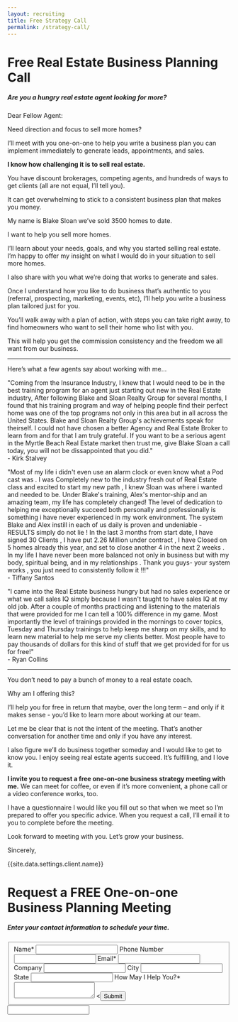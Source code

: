 ```yaml
---
layout: recruiting
title: Free Strategy Call
permalink: /strategy-call/
---
```


<div class="recruiting-page">
<h1 class="join-us">Free Real Estate Business Planning Call</h1>
<h5 class="join-us-subtitle">Are you a hungry real estate agent looking for more?</h5>

<p>Dear Fellow Agent:</p>

<p>Need direction and focus to sell more homes?</p>

<p>I’ll meet with you one-on-one to help you write a business plan you can implement immediately to generate leads, appointments, and sales.</p>

<p><strong>I know how challenging it is to sell real estate.</strong></p>

<p>You have discount brokerages, competing agents, and hundreds of ways to get clients (all are not equal, I’ll tell you).</p>

<p>It can get overwhelming to stick to a consistent business plan that makes you money.</p>

<p>My name is Blake Sloan we’ve sold 3500 homes to date.</p>

<p>I want to help you sell more homes.</p>

<p>I’ll learn about your needs, goals, and why you started selling real estate. I’m happy to offer my insight on what I would do in your situation to sell more homes.</p>

<p>I also share with you what we’re doing that works to generate and sales.</p>

<p>Once I understand how you like to do business that’s authentic to you (referral, prospecting, marketing, events, etc), I’ll help you write a business plan tailored just for you.</p>

<p>You’ll walk away with a plan of action, with steps you can take right away, to find homeowners who want to sell their home who list with you.</p>

<p>This will help you get the commission consistency and the freedom we all want from our business.</p>

<hr>
<div class="qanda">
<p class="section-title">Here’s what a few agents say about working with me…</p>

<p><span class="quote">"Coming from the Insurance Industry, I knew that I would need to be in the best training program for an agent just starting out new in the Real Estate industry, After following Blake and Sloan Realty Group for several months, I found that his training program and way of helping people find their perfect home was one of the top programs not only in this area but in all across the United States. Blake and Sloan Realty Group's achievements speak for theirself. I could not have chosen a better Agency and Real Estate Broker to learn from and for that I am truly grateful. If you want to be a serious agent in the Myrtle Beach Real Estate market then trust me, give Blake Sloan a call today, you will not be dissappointed that you did."</span><br>
<span class="author">- Kirk Stalvey</span></p>

<p><span class="quote">"Most of my life i didn't even use an alarm clock or even know what a Pod cast was . I was Completely new to the industry fresh out of Real Estate class and excited to start my new path , I knew Sloan was where i wanted and needed to be. Under Blake's training, Alex's mentor-ship and an amazing team, my life has completely changed! The level of dedication to helping me exceptionally succeed both personally and professionally is something i have never experienced in my work environment. The system Blake and Alex instill in each of us daily is proven and undeniable - RESULTS simply do not lie ! In the last 3 months from start date, I have signed 30 Clients , I have put 2.26 Million under contract , I have Closed on 5 homes already this year, and set to close another 4 in the next 2 weeks . In my life I have never been more balanced not only in business but with my body, spiritual being, and in my relationships . Thank you guys- your system works , you just need to consistently follow it !!!"</span><br>
<span class="author">- Tiffany Santos</span></p>

<p><span class="quote">"I came into the Real Estate business hungry but had no sales experience or what we call sales IQ simply because I wasn't taught to have sales IQ at my old job. After a couple of months practicing and listening to the materials that were provided for me I can tell a 100% difference in my game. Most importantly the level of trainings provided in the mornings to cover topics, Tuesday and Thursday trainings to help keep me sharp on my skills, and to learn new material to help me serve my clients better. Most people have to pay thousands of dollars for this kind of stuff that we get provided for for us for free!"</span><br>
<span class="author">- Ryan Collins</span></p>
</div>
<hr>

<p>You don’t need to pay a bunch of money to a real estate coach.</p>

<p>Why am I offering this?</p>

<p>I’ll help you for free in return that maybe, over the long term – and only if it makes sense - you’d like to learn more about working at our team.</p>

<p>Let me be clear that is not the intent of the meeting. That’s another conversation for another time and only if you have any interest.</p>

<p>I also figure we’ll do business together someday and I would like to get to know you. I enjoy seeing real estate agents succeed. It’s fulfilling, and I love it.</p>

<p><strong>I invite you to request a free one-on-one business strategy meeting with me.</strong> We can meet for coffee, or even if it’s more convenient, a phone call or a video conference works, too.</p>

<p>I have a questionnaire I would like you fill out so that when we meet so I’m prepared to offer you specific advice. When you request a call, I’ll email it to you to complete before the meeting.</p>

<p>Look forward to meeting with you. Let’s grow your business.</p>

<p>Sincerely,</p>
<p>{{site.data.settings.client.name}}</p>


<h1 class="join-us">Request a FREE One-on-one Business Planning Meeting</h1>
<h5 class="join-us-subtitle">Enter your contact information to schedule your time.</h5>

<form method="post" class="home-value cta-forms" action="/thankyou" id="strategy-call-form">
					<fieldset>
						<label for="name">Name*</label> <input type="text" required="" name="name" />
						<label for="phone">Phone Number </label> <input type="tel" name="phone" />
						 <label for="email">Email*</label> <input type="text" name="email" required="" />
						 <label for="company">Company </label> <input type="text" name="company" />
						<label for="city">City </label> <input type="text" name="city" />
						<label for="state">State </label> <input type="text" name="state" />
						<label for="message">How May I Help You?* </label><textarea name="message" required=""></textarea>
						<<button class="g-recaptcha" data-sitekey="6LfXwuMZAAAAAO-UDOUL-SyCav8FTR3Vku_dp_Fr" data-callback='onStrategyCallSubmit' data-badge="bottomleft">Submit</button></fieldset>
					<div class="hidden"><input type="hidden" value="{{site.data.settings.client.email}}" name="_to" /> <input type="hidden" value="Recruiting Contact Request Message From Your Vyral Careers and Training Video Blog" name="_subject" /> <input type="text" name="_gotcha" /></div>
				</form>
</div>
